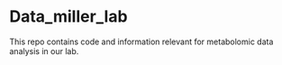 # Data_miller_lab


This repo contains code and information relevant for metabolomic data analysis in our lab.
